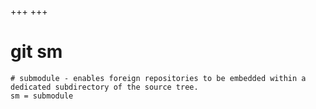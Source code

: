 +++
+++

# git sm

```gitconfig
# submodule - enables foreign repositories to be embedded within a dedicated subdirectory of the source tree.
sm = submodule
```

